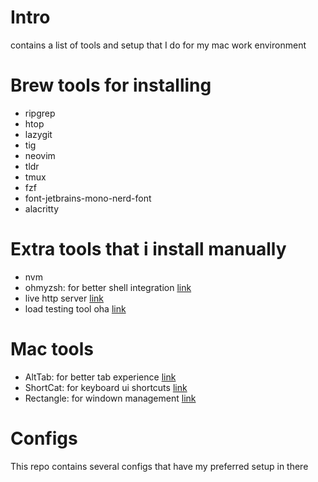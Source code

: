 # Intro

contains a list of tools and setup that I do for my mac work environment

# Brew tools for installing

- ripgrep
- htop
- lazygit
- tig
- neovim
- tldr
- tmux
- fzf
- font-jetbrains-mono-nerd-font
- alacritty

# Extra tools that i install manually

- nvm
- ohmyzsh: for better shell integration [link](https://ohmyz.sh/)
- live http server [link](https://github.com/tapio/live-server)
- load testing tool oha [link](https://github.com/hatoo/oha)

# Mac tools

- AltTab: for better tab experience [link](https://alt-tab-macos.netlify.app/)
- ShortCat: for keyboard ui shortcuts [link](https://shortcat.app/)
- Rectangle: for windown management [link](https://rectangleapp.com/)

# Configs

This repo contains several configs that have my preferred setup in there
